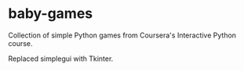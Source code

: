 # baby-games

Collection of simple Python games from Coursera's Interactive Python course.

Replaced simplegui with Tkinter.
